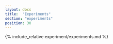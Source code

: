 ```yaml
---
layout: docs
title:  "Experiments"
section: "experiments"
position: 30
---
```


{% include_relative experiment/experiments.md %}
